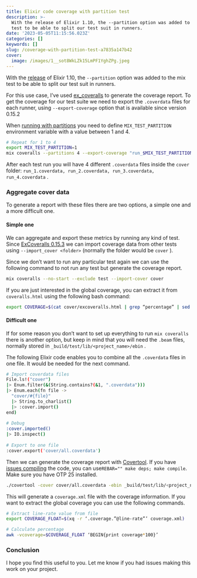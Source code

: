 ```yaml
---
title: Elixir code coverage with partition test
description: >-
  With the release of Elixir 1.10, the --partition option was added to the mix
  test to be able to split our test suit in runners.
date: '2023-05-05T11:15:56.023Z'
categories: []
keywords: []
slug: /coverage-with-partition-test-a7835a147b42
cover:
  image: /images/1__sot8WkLZk15LmPF1YghZPg.jpeg
---
```


With the [release](https://github.com/elixir-lang/elixir/releases/tag/v1.10.0) of Elixir 1.10, the `--partition` option was added to the mix test to be able to split our test suit in runners.

For this use case, I’ve used [ex_coveralls](https://github.com/parroty/excoveralls) to generate the coverage report. To get the coverage for our test suite we need to export the `.coverdata` files for each runner, using `--export-coverage` option that is available since version 0.15.2

When [running with partitions](https://hexdocs.pm/mix/Mix.Tasks.Test.html#module-command-line-options) you need to define `MIX_TEST_PARTITION` environment variable with a value between 1 and 4.

```bash
# Repeat for 1 to 4  
export MIX_TEST_PARTITION=1  
mix coveralls --partitions 4 --export-coverage "run_$MIX_TEST_PARTITION"
```


After each test run you will have 4 different `.coverdata` files inside the `cover` folder: `run_1.coverdata, run_2.coverdata, run_3.coverdata, run_4.coverdata` .

### Aggregate cover data

To generate a report with these files there are two options, a simple one and a more difficult one.

#### Simple one

We can aggregate and export these metrics by running any kind of test. Since [ExCoveralls 0.15.3](https://github.com/parroty/excoveralls/blob/master/CHANGELOG.md) we can import coverage data from other tests using `--import_cover <folder>` (normally the folder would be `cover` ).

Since we don’t want to run any particular test again we can use the following command to not run any test but generate the coverage report.
```bash
mix coveralls --no-start --exclude test --import-cover cover
```

If you are just interested in the global coverage, you can extract it from `coveralls.html` using the following bash command:
```bash
export COVERAGE=$(cat cover/excoveralls.html | grep “percentage” | sed -n ‘2 p’ | grep -E -o ‘\[0–9.\]{1,5}’)
```

#### Difficult one

If for some reason you don’t want to set up everything to run `mix coveralls` there is another option, but keep in mind that you will need the `.beam` files, normally stored in `_build/test/lib/<project_name>/ebin` .

The following Elixir code enables you to combine all the `.coverdata` files in one file. It would be needed for the next command.


```bash
# Import coverdata files  
File.ls!("cover")  
|> Enum.filter(&(String.contains?(&1, ".coverdata")))  
|> Enum.each(fn file ->   
  "cover/#{file}"   
  |> String.to_charlist()   
  |> :cover.import()   
end)  
  
# Debug  
:cover.imported()   
|> IO.inspect()  
  
# Export to one file  
:cover.export('cover/all.coverdata')
```

Then we can generate the coverage report with [Covertool](https://github.com/covertool/covertool). If you have [issues compiling](https://github.com/covertool/covertool/issues/44) the code, you can use`REBAR="" make deps; make compile`. Make sure you have OTP 25 installed.

```bash
./covertool -cover cover/all.coverdata -ebin _build/test/lib/<project_name>/ebin
```

This will generate a `coverage.xml` file with the coverage information. If you want to extract the global coverage you can use the following commands.

```bash
# Extract line-rate value from file  
export COVERAGE_FLOAT=$(xq -r ‘.coverage.”@line-rate”’ coverage.xml)  

# Calculate percentage  
awk -vcoverage=$COVERAGE_FLOAT ‘BEGIN{print coverage*100}’
```


### Conclusion

I hope you find this useful to you. Let me know if you had issues making this work on your project.

